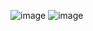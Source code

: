 ![image](https://github.com/dcmcdevitt/EE322/EE322_Labs/EE322_Lab1_1.png)
![image](https://github.com/dcmcdevitt/EE322/assets/116912016/1366ac7e-6e1b-493d-9462-6bc89862625d)

